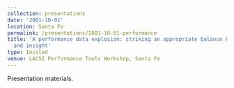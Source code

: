 ```yaml
---
collection: presentations
date: '2001-10-01'
location: Santa Fe
permalink: /presentations/2001-10-01-performance
title: 'A performance data explosion: striking an appropriate balance between resolution
  and insight'
type: Invited
venue: LACSI Performance Tools Workshop, Santa Fe
---
```


Presentation materials.
